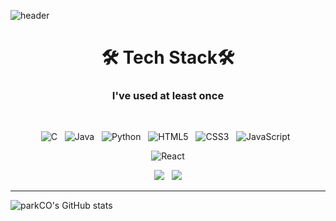 <!--
**alls7554/alls7554** is a ✨ _special_ ✨ repository because its `README.md` (this file) appears on your GitHub profile.

Here are some ideas to get you started:

- 🔭 I’m currently working on ...
- 🌱 I’m currently learning ...
- 👯 I’m looking to collaborate on ...
- 🤔 I’m looking for help with ...
- 💬 Ask me about ...
- 📫 How to reach me: ...
- 😄 Pronouns: ...
- ⚡ Fun fact: ...
-->

![header](https://capsule-render.vercel.app/api?type=soft&color=timeAuto&text=Charlie%20Park&height=100&textBg=false&fontAlignY=55&animation=twinkling)

<div align="center">
  <h1>🛠 Tech Stack🛠</h1>

  <h3>I've used at least once</h3>
  <br/>

  <a><img alt="C" src="https://img.shields.io/badge/c-%2300599C.svg?style=for-the-badge&logo=c&logoColor=white"/></a> &nbsp;
  <a><img alt="Java" src="https://img.shields.io/badge/java-%23ED8B00.svg?style=for-the-badge&logo=java&logoColor=white"/></a> &nbsp;
  <a><img alt="Python" src="https://img.shields.io/badge/python-%2314354C.svg?style=for-the-badge&logo=python&logoColor=white"/></a> &nbsp;
  <a><img alt="HTML5" src="https://img.shields.io/badge/html5-%23E34F26.svg?style=for-the-badge&logo=html5&logoColor=white"/></a> &nbsp;
  <a><img alt="CSS3" src="https://img.shields.io/badge/css3-%231572B6.svg?style=for-the-badge&logo=css3&logoColor=white"/></a> &nbsp;
  <a><img alt="JavaScript" src="https://img.shields.io/badge/javascript-F7DF1E.svg?style=for-the-badge&logo=JavaScript&logoColor=white"/></a> &nbsp;
  
  <a><img alt="React" src="https://img.shields.io/badge/react-%2320232a.svg?style=for-the-badge&logo=react&logoColor=%2361DAFB"/></a>  
  
  <a><img src="https://img.shields.io/badge/node.js-339933?style=for-the-badge&logo=node.js&logoColor=white"/></a>  &nbsp;
  <a><img src="https://img.shields.io/badge/SpringBoot-6DB33F?style=for-the-badge&logo=SpringBoot&logoColor=white"/></a>

</div>

<hr/>

![parkCO's GitHub stats](https://github-readme-stats.vercel.app/api?username=alls7554&show_icons=true&theme=tokyonight)

